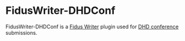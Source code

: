 # FidusWriter-DHDConf

FidusWriter-DHDConf is a [Fidus Writer](https://github.com/fiduswriter/fiduswriter/) plugin used for [DHD conference](https://dig-hum.de) submissions.
